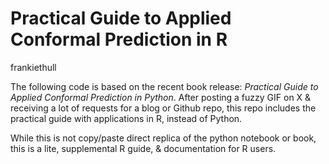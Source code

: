 # Practical Guide to Applied Conformal Prediction in **R**
frankiethull

The following code is based on the recent book release: *Practical Guide
to Applied Conformal Prediction in Python*. After posting a fuzzy GIF on
X & receiving a lot of requests for a blog or Github repo, this repo
includes the practical guide with applications in R, instead of Python.

While this is not copy/paste direct replica of the python notebook or
book, this is a lite, supplemental R guide, & documentation for R users.
